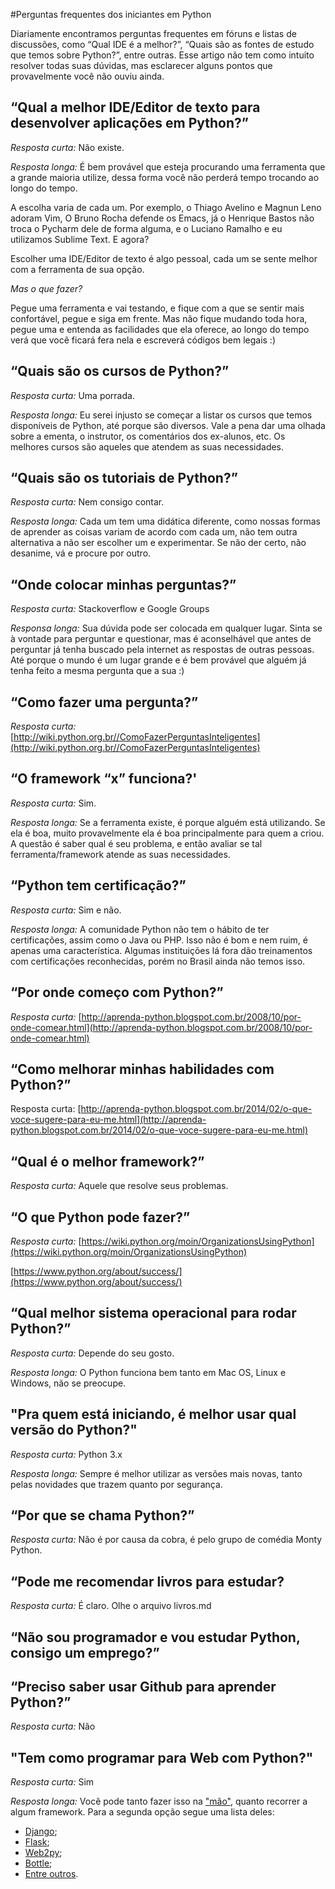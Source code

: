 #Perguntas frequentes dos iniciantes em Python

Diariamente encontramos perguntas frequentes em fóruns e listas de discussões, como “Qual IDE é a melhor?”, “Quais são as fontes de estudo que temos sobre Python?”, entre outras. Esse artigo não tem como intuito resolver todas suas dúvidas, mas esclarecer alguns pontos que provavelmente você não ouviu ainda.

“Qual a melhor IDE/Editor de texto para desenvolver aplicações em Python?”
--------------------------------------------------------------------------

*Resposta curta:* Não existe.

*Resposta longa:* É bem provável que esteja procurando uma ferramenta que a grande maioria utilize, dessa forma você não perderá tempo trocando ao longo do tempo.

A escolha varia de cada um. Por exemplo, o Thiago Avelino e Magnun Leno adoram Vim, O Bruno Rocha defende os Emacs, já o Henrique Bastos não troca o Pycharm dele de forma alguma, e o Luciano Ramalho e eu utilizamos Sublime Text. E agora?

Escolher uma IDE/Editor de texto é algo pessoal, cada um se sente melhor com a ferramenta de sua opção.

*Mas o que fazer?*

Pegue uma ferramenta e vai testando, e fique com a que se sentir mais confortável, pegue e siga em frente. Mas não fique mudando toda hora, pegue uma e entenda as facilidades que ela oferece, ao longo do tempo verá que você ficará fera nela e escreverá códigos bem legais :)

“Quais são os cursos de Python?”
--------------------------------

*Resposta curta:* Uma porrada.

*Resposta longa:* Eu serei injusto se começar a listar os cursos que temos disponíveis de Python, até porque são diversos. Vale a pena dar uma olhada sobre a ementa, o instrutor, os comentários dos ex-alunos, etc. Os melhores cursos são aqueles que atendem as suas necessidades.

“Quais são os tutoriais de Python?”
-----------------------------------

*Resposta curta:* Nem consigo contar.

*Resposta longa:* Cada um tem uma didática diferente, como nossas formas de aprender as coisas variam de acordo com cada um, não tem outra alternativa a não ser escolher um e experimentar. Se não der certo, não desanime, vá e procure por outro.

“Onde colocar minhas perguntas?”
--------------------------------

*Resposta curta:* Stackoverflow e Google Groups

*Responsa longa:* Sua dúvida pode ser colocada em qualquer lugar. Sinta se à vontade para perguntar e questionar, mas é aconselhável que antes de perguntar já tenha buscado pela internet as respostas de outras pessoas. Até porque o mundo é um lugar grande e é bem provável que alguém já tenha feito a mesma pergunta que a sua :)

“Como fazer uma pergunta?”
--------------------------

*Resposta curta:* [http://wiki.python.org.br//ComoFazerPerguntasInteligentes](http://wiki.python.org.br//ComoFazerPerguntasInteligentes)

“O framework “x” funciona?'
---------------------------

*Resposta curta:* Sim.

*Resposta longa:* Se a ferramenta existe, é porque alguém está utilizando. Se ela é boa, muito provavelmente ela é boa principalmente para quem a criou. A questão é saber qual é seu problema, e então avaliar se tal ferramenta/framework atende as suas necessidades.

“Python tem certificação?”
--------------------------

*Resposta curta:* Sim e não.

*Resposta longa:* A comunidade Python não tem o hábito de ter certificações, assim como o Java ou PHP. Isso não é bom e nem ruim, é apenas uma característica. Algumas instituições lá fora dão treinamentos com certificações reconhecidas, porém no Brasil ainda não temos isso.

“Por onde começo com Python?”
-----------------------------

*Resposta curta:* [http://aprenda-python.blogspot.com.br/2008/10/por-onde-comear.html](http://aprenda-python.blogspot.com.br/2008/10/por-onde-comear.html)

“Como melhorar minhas habilidades com Python?”
----------------------------------------------

Resposta curta: [http://aprenda-python.blogspot.com.br/2014/02/o-que-voce-sugere-para-eu-me.html](http://aprenda-python.blogspot.com.br/2014/02/o-que-voce-sugere-para-eu-me.html)

“Qual é o melhor framework?”
----------------------------

*Resposta curta:* Aquele que resolve seus problemas.

“O que Python pode fazer?”
--------------------------

*Resposta curta:* [https://wiki.python.org/moin/OrganizationsUsingPython](https://wiki.python.org/moin/OrganizationsUsingPython)

[https://www.python.org/about/success/](https://www.python.org/about/success/)

“Qual melhor sistema operacional para rodar Python?”
----------------------------------------------------

*Resposta curta:* Depende do seu gosto.

*Resposta longa:* O Python funciona bem tanto em Mac OS, Linux e Windows, não se preocupe.

"Pra quem está iniciando, é melhor usar qual versão do Python?"
---------------------------------------------------------------

*Resposta curta:* Python 3.x

*Resposta longa:* Sempre é melhor utilizar as versões mais novas, tanto pelas novidades que trazem quanto por segurança.

“Por que se chama Python?”
--------------------------

*Resposta curta:* Não é por causa da cobra, é pelo grupo de comédia Monty Python.

“Pode me recomendar livros para estudar?
--------------------------

*Resposta curta:* É claro. Olhe o arquivo livros.md

“Não sou programador e vou estudar Python, consigo um emprego?”
--------------------------


“Preciso saber usar Github para aprender Python?”
--------------------------

*Resposta curta:* Não

"Tem como programar para Web com Python?"
--------------------------

*Resposta curta:* Sim

*Resposta longa:* Você pode tanto fazer isso na ["mão"](http://www.devmedia.com.br/introducao-ao-desenvolvimento-web-com-python/6552), quanto recorrer a algum framework. Para a segunda opção segue uma lista deles:
 - [Django](https://www.djangoproject.com/);
 - [Flask](http://flask.pocoo.org/);
 - [Web2py](http://www.web2py.com/);
 - [Bottle](http://bottlepy.org/docs/dev/index.html);
 - [Entre outros](https://wiki.python.org/moin/WebFrameworks).

